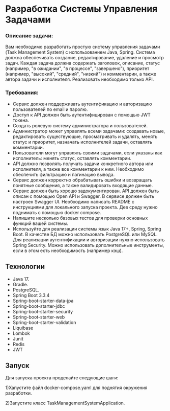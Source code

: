 # Разработка Системы Управления Задачами

### Описание задачи:
Вам необходимо разработать простую систему управления задачами (Task Management System) с использованием Java, Spring. 
Система должна обеспечивать создание, редактирование, удаление и просмотр задач. Каждая задача должна содержать заголовок, описание, статус (например, "в ожидании", "в процессе", "завершено"), приоритет (например, "высокий", "средний", "низкий") и комментарии, а также автора задачи и исполнителя. 
Реализовать необходимо только API.

### Требования:
- Сервис должен поддерживать аутентификацию и авторизацию пользователей по email и паролю.
- Доступ к API должен быть аутентифицирован с помощью JWT токена.
- Создать ролевую систему администратора и пользователей.
- Администратор может управлять всеми задачами: создавать новые, редактировать существующие, просматривать и удалять, менять статус и приоритет, назначать исполнителей задачи, оставлять комментарии.
- Пользователи могут управлять своими задачами, если указаны как исполнитель: менять статус, оставлять комментарии.
- API должно позволять получать задачи конкретного автора или исполнителя, а также все комментарии к ним. Необходимо обеспечить фильтрацию и пагинацию вывода.
- Сервис должен корректно обрабатывать ошибки и возвращать понятные сообщения, а также валидировать входящие данные.
- Сервис должен быть хорошо задокументирован. API должен быть описан с помощью Open API и Swagger. В сервисе должен быть настроен Swagger UI. Необходимо написать README с инструкциями для локального запуска проекта. Дев среду нужно поднимать с помощью docker compose.
- Напишите несколько базовых тестов для проверки основных функций вашей системы.
- Используйте для реализации системы язык Java 17+, Spring, Spring Boot. В качестве БД можно использовать PostgreSQL или MySQL. Для реализации аутентификации и авторизации нужно использовать Spring Security. Можно использовать дополнительные инструменты, если в этом есть необходимость (например кэш).

## Технологии

- Java 17.
- Gradle.
- PostgreSQL.
- Spring Boot 3.3.4
- Spring-boot-starter-data-jpa
- Spring-boot-starter-jdbc
- Spring-boot-starter-security
- Spring-boot-starter-web
- Spring-boot-starter-validation
- Liquibase
- Lombok
- Junit
- Redis
- JWT
  
## Запуск
Для запуска проекта проделайте следующие шаги:

1)Хапустите файл docker-compose.yaml для поднятия окружения разработки.

2)Запустите класс TaskManagementSystemApplication.
